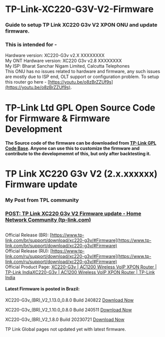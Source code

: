 # TP-Link-XC220-G3V-V2-Firmware
### Guide to setup TP Link XC220 G3v V2 XPON ONU and update firmware.
### This is intended for -
Hardware version: XC220-G3v v2.X XXXXXXXX  
My ONT Hardware version: XC220 G3v v2.8 XXXXXXXX  
My ISP: Bharat Sanchar Nigam Limited, Calcutta Telephones  
This ONU has no issues related to hardware and firmware, any such issues are mostly due to ISP end, OLT support or configuration problem. To setup this router go here - [https://youtu.be/o8zBrZZUf9s](https://youtu.be/o8zBrZZUf9s).

# TP-Link Ltd GPL Open Source Code for Firmware & Firmware Development  
#### The Source code of the firmware can be downloaded from [TP-Link GPL Code Base](https://www.tp-link.com/br/support/gpl-code/). Anyone can use this to customize the firmware and contribute to the developmemnt of this, but only after backtesting it.  

# TP Link XC220 G3v V2 (2.x.xxxxxx) Firmware update  

### My Post from TPL community  
### [POST: TP Link XC220 G3v V2 Firmware update - Home Network Community (tp-link.com)](https://community.tp-link.com/en/home/forum/topic/653980)  

<!--
POST: TP Link XC220 G3v V2 Firmware update - Home Network Community (tp-link.com)
-->
##
Official Release (BR): [https://www.tp-link.com/br/support/download/xc220-g3v/#Firmware](https://www.tp-link.com/br/support/download/xc220-g3v/#Firmware)  
Official Release (RU): [https://www.tp-link.com/ru/support/download/xc220-g3v/#Firmware](https://www.tp-link.com/ru/support/download/xc220-g3v/#Firmware)  
Official Product Page: [XC220-G3v | AC1200 Wireless VoIP XPON Router | TP-Link IndiaXC220-G3v | AC1200 Wireless VoIP XPON Router | TP-Link India](https://www.tp-link.com/in/service-provider/gpon/xc220-g3v/)  

#### Latest Firmware is posted in Brazil:  

XC220-G3v_(BR)_V2_1.13.0_0.8.0 Build 240822 [Download Now](https://static.tp-link.com/upload/firmware/2024/202409/20240918/XC220-G3vv2_1.13.0_0.8.0_UP_BOOT(240822).rar)  

XC220-G3v_(BR)_V2_1.10.0_0.8.0 Build 240511 [Download Now](https://static.tp-link.com/upload/firmware/2024/202405/20240516/XC220-G3vv2_1.10.0_0.8.0_UP_BOOT(240511)_2024-05-13_10.10.44.rar)  

XC220-G3v_(BR)_V2_1.8.0 Build 20230721 [Download Now](https://static.tp-link.com/upload/firmware/2024/202401/20240122/XC220-G3vv2_1.8.0_0.8.0_UP_BOOT(230720)_2023-07-21_08.54.51.rar)  
 
TP Link Global pages not updated yet with latest firmware.
